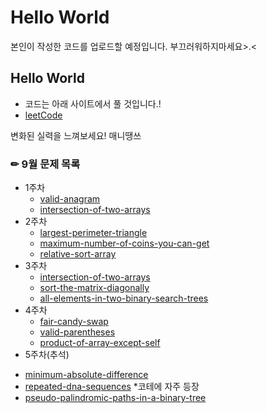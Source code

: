 # Hello World
본인이 작성한 코드를 업로드할 예정입니다.
부끄러워하지마세요>.<

## Hello World
 * 코드는 아래 사이트에서 풀 것입니다.!
 * [leetCode](https://leetcode.com/)

변화된 실력을 느껴보세요! 매니땡쓰

### ✏ 9월 문제 목록
  * 1주차
    + [valid-anagram](https://leetcode.com/problems/valid-anagram/)
    + [intersection-of-two-arrays](https://leetcode.com/problems/intersection-of-two-arrays-ii/)
  * 2주차
    + [largest-perimeter-triangle](https://leetcode.com/problems/largest-perimeter-triangle/)
    + [maximum-number-of-coins-you-can-get](https://leetcode.com/problems/maximum-number-of-coins-you-can-get/)
    + [relative-sort-array](https://leetcode.com/problems/relative-sort-array/ )
  * 3주차
    + [intersection-of-two-arrays](https://leetcode.com/problems/intersection-of-two-arrays/)
    + [sort-the-matrix-diagonally](https://leetcode.com/problems/sort-the-matrix-diagonally/)
    + [all-elements-in-two-binary-search-trees](https://leetcode.com/problems/all-elements-in-two-binary-search-trees/)
  * 4주차
    + [fair-candy-swap](https://leetcode.com/problems/fair-candy-swap/)
    + [valid-parentheses](https://leetcode.com/problems/valid-parentheses/)
    + [product-of-array-except-self](https://leetcode.com/problems/product-of-array-except-self/)
  * 5주차(추석)
   + [minimum-absolute-difference](https://leetcode.com/problems/minimum-absolute-difference/) 
   + [repeated-dna-sequences](https://leetcode.com/problems/repeated-dna-sequences/) *코테에 자주 등장
   + [pseudo-palindromic-paths-in-a-binary-tree](https://leetcode.com/problems/pseudo-palindromic-paths-in-a-binary-tree/)
   
